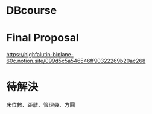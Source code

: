 # DBcourse
# Final Proposal
https://highfalutin-biplane-60c.notion.site/099d5c5a546546ff90322269b20ac268
# 待解決
床位數、距離、管理員、方圓